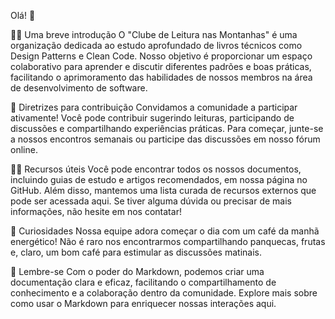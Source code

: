 Olá! 👋

🙋‍♀️ Uma breve introdução
O "Clube de Leitura nas Montanhas" é uma organização dedicada ao estudo aprofundado de livros técnicos como Design Patterns e Clean Code. 
Nosso objetivo é proporcionar um espaço colaborativo para aprender e discutir diferentes padrões e boas práticas, facilitando o aprimoramento das habilidades de nossos membros na área de desenvolvimento de software.

🌈 Diretrizes para contribuição
Convidamos a comunidade a participar ativamente! Você pode contribuir sugerindo leituras, participando de discussões e compartilhando experiências práticas. 
Para começar, junte-se a nossos encontros semanais ou participe das discussões em nosso fórum online.

👩‍💻 Recursos úteis
Você pode encontrar todos os nossos documentos, incluindo guias de estudo e artigos recomendados, em nossa página no GitHub. 
Além disso, mantemos uma lista curada de recursos externos que pode ser acessada aqui. Se tiver alguma dúvida ou precisar de mais informações, não hesite em nos contatar!

🍿 Curiosidades
Nossa equipe adora começar o dia com um café da manhã energético! Não é raro nos encontrarmos compartilhando panquecas, frutas e, claro, 
um bom café para estimular as discussões matinais.

🧙 Lembre-se
Com o poder do Markdown, podemos criar uma documentação clara e eficaz, facilitando o compartilhamento de conhecimento e a colaboração dentro da comunidade. 
Explore mais sobre como usar o Markdown para enriquecer nossas interações aqui.
